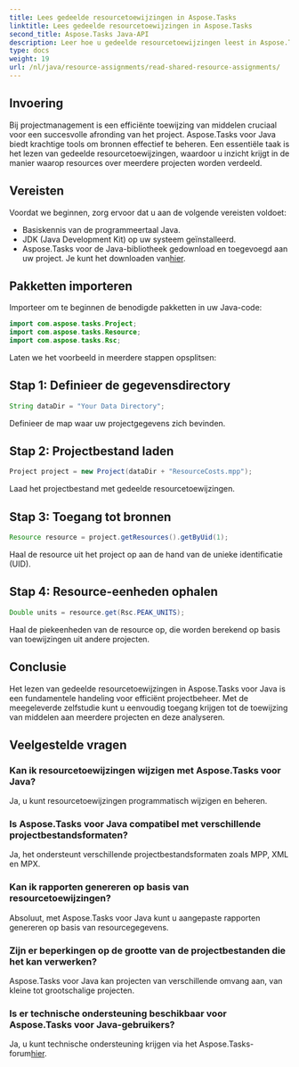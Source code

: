 ```yaml
---
title: Lees gedeelde resourcetoewijzingen in Aspose.Tasks
linktitle: Lees gedeelde resourcetoewijzingen in Aspose.Tasks
second_title: Aspose.Tasks Java-API
description: Leer hoe u gedeelde resourcetoewijzingen leest in Aspose.Tasks voor Java. Verbeter de efficiëntie van projectbeheer met stapsgewijze zelfstudies.
type: docs
weight: 19
url: /nl/java/resource-assignments/read-shared-resource-assignments/
---
```

## Invoering
Bij projectmanagement is een efficiënte toewijzing van middelen cruciaal voor een succesvolle afronding van het project. Aspose.Tasks voor Java biedt krachtige tools om bronnen effectief te beheren. Een essentiële taak is het lezen van gedeelde resourcetoewijzingen, waardoor u inzicht krijgt in de manier waarop resources over meerdere projecten worden verdeeld.
## Vereisten
Voordat we beginnen, zorg ervoor dat u aan de volgende vereisten voldoet:
- Basiskennis van de programmeertaal Java.
- JDK (Java Development Kit) op uw systeem geïnstalleerd.
-  Aspose.Tasks voor de Java-bibliotheek gedownload en toegevoegd aan uw project. Je kunt het downloaden van[hier](https://releases.aspose.com/tasks/java/).

## Pakketten importeren
Importeer om te beginnen de benodigde pakketten in uw Java-code:
```java
import com.aspose.tasks.Project;
import com.aspose.tasks.Resource;
import com.aspose.tasks.Rsc;
```

Laten we het voorbeeld in meerdere stappen opsplitsen:
## Stap 1: Definieer de gegevensdirectory
```java
String dataDir = "Your Data Directory";
```
Definieer de map waar uw projectgegevens zich bevinden.
## Stap 2: Projectbestand laden
```java
Project project = new Project(dataDir + "ResourceCosts.mpp");
```
Laad het projectbestand met gedeelde resourcetoewijzingen.
## Stap 3: Toegang tot bronnen
```java
Resource resource = project.getResources().getByUid(1);
```
Haal de resource uit het project op aan de hand van de unieke identificatie (UID).
## Stap 4: Resource-eenheden ophalen
```java
Double units = resource.get(Rsc.PEAK_UNITS);
```
Haal de piekeenheden van de resource op, die worden berekend op basis van toewijzingen uit andere projecten.

## Conclusie
Het lezen van gedeelde resourcetoewijzingen in Aspose.Tasks voor Java is een fundamentele handeling voor efficiënt projectbeheer. Met de meegeleverde zelfstudie kunt u eenvoudig toegang krijgen tot de toewijzing van middelen aan meerdere projecten en deze analyseren.
## Veelgestelde vragen
### Kan ik resourcetoewijzingen wijzigen met Aspose.Tasks voor Java?
Ja, u kunt resourcetoewijzingen programmatisch wijzigen en beheren.
### Is Aspose.Tasks voor Java compatibel met verschillende projectbestandsformaten?
Ja, het ondersteunt verschillende projectbestandsformaten zoals MPP, XML en MPX.
### Kan ik rapporten genereren op basis van resourcetoewijzingen?
Absoluut, met Aspose.Tasks voor Java kunt u aangepaste rapporten genereren op basis van resourcegegevens.
### Zijn er beperkingen op de grootte van de projectbestanden die het kan verwerken?
Aspose.Tasks voor Java kan projecten van verschillende omvang aan, van kleine tot grootschalige projecten.
### Is er technische ondersteuning beschikbaar voor Aspose.Tasks voor Java-gebruikers?
 Ja, u kunt technische ondersteuning krijgen via het Aspose.Tasks-forum[hier](https://forum.aspose.com/c/tasks/15).